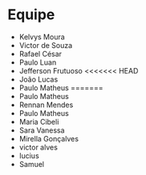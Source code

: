 # Equipe

- Kelvys Moura
- Victor de Souza
- Rafael César
- Paulo Luan
- Jefferson Frutuoso
<<<<<<< HEAD
- João Lucas
- Paulo Matheus 
=======
- Paulo Matheus 
- Rennan Mendes
- Paulo Matheus
- Maria Cibeli
- Sara Vanessa
- Mirella Gonçalves
- victor alves
- lucius
- Samuel



